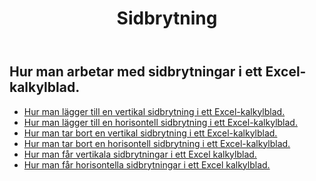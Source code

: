 ﻿---
title: Sidbrytning
second_title: Aspose.Cells Cloud Documen
type: docs
url: /sv/working-with-pagebreaks/
aliases: [/working-with-pagebreaks/]
keywords: Get, add, delete, and update page break in an Excel worksheet
description: Aspose.Cells Cloud REST API stöd för att hämta, lägga till, ta bort och uppdatera sidbrytning i ett Excel-kalkylblad. SDK stöder olika utvecklingsspråk. De inkluderar Android, C#, Go, Java, NodeJS, Perl, PHP, Python, Ruby och swift
weight: 100
---
## Hur man arbetar med sidbrytningar i ett Excel-kalkylblad.

- [Hur man lägger till en vertikal sidbrytning i ett Excel-kalkylblad.](/cells/sv/page-breaks/add-vertical-page-break/)
- [Hur man lägger till en horisontell sidbrytning i ett Excel-kalkylblad.](/cells/sv/page-breaks/add-horizontal-page-break/)
- [Hur man tar bort en vertikal sidbrytning i ett Excel-kalkylblad.](/cells/sv/page-breaks/delete-vertical-page-break/)
- [Hur man tar bort en horisontell sidbrytning i ett Excel-kalkylblad.](/cells/sv/page-breaks/delete-vertical-page-break/)
- [Hur man får vertikala sidbrytningar i ett Excel kalkylblad.](/cells/sv/page-breaks/get-vertical-page-breaks/)
- [Hur man får horisontella sidbrytningar i ett Excel kalkylblad.](/cells/sv/page-breaks/get-vertical-page-breaks/)
